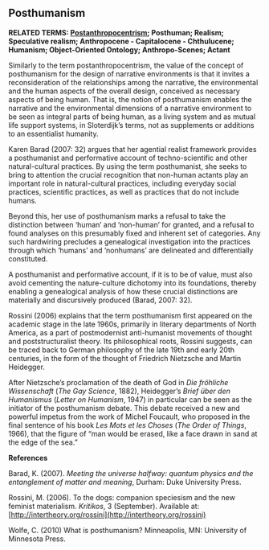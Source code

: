 ## Posthumanism

**RELATED TERMS: [Postanthropocentrism](https://github.com/narrative-environments/CourseCompendium/blob/main/Postanthropocentrism.md); Posthuman; Realism; Speculative realism; Anthropocene - Capitalocene - Chthulucene; Humanism; Object-Oriented Ontology; Anthropo-Scenes; Actant**

Similarly to the term postanthropocentrism, the value of the concept of posthumanism for the design of narrative environments is that it invites a reconsideration of the relationships among the narrative, the environmental and the human aspects of the overall design, conceived as necessary aspects of being human. That is, the notion of posthumanism enables the narrative and the environmental dimensions of a narrative environment to be seen as integral parts of being human, as a living system and as mutual life support systems, in Sloterdijk’s terms, not as supplements or additions to an essentialist humanity.

Karen Barad (2007: 32) argues that her agential realist framework provides a posthumanist and performative account of techno-scientific and other natural-cultural practices. By using the term posthumanist, she seeks to bring to attention the crucial recognition that non-human actants play an important role in natural-cultural practices, including everyday social practices, scientific practices, as well as practices that do not include humans.

Beyond this, her use of posthumanism marks a refusal to take the distinction between ‘human’ and ‘non-human’ for granted, and a refusal to found analyses on this presumably fixed and inherent set of categories. Any such hardwiring precludes a genealogical investigation into the practices through which ‘humans’ and ‘nonhumans’ are delineated and differentially constituted.

A posthumanist and performative account, if it is to be of value, must also avoid cementing the nature-culture dichotomy into its foundations, thereby enabling a genealogical analysis of how these crucial distinctions are materially and discursively produced (Barad, 2007: 32).

Rossini (2006) explains that the term posthumanism first appeared on the academic stage in the late 1960s, primarily in literary departments of North America, as a part of postmodernist anti-humanist movements of thought and poststructuralist theory. Its philosophical roots, Rossini suggests, can be traced back to German philosophy of the late 19th and early 20th centuries, in the form of the thought of Friedrich Nietzsche and Martin Heidegger.

After Nietzsche’s proclamation of the death of God in _Die fröhliche Wissenschaft_ (_The Gay Science_, 1882), Heidegger’s _Brief über den Humanismus_ (_Letter on Humanism_, 1947) in particular can be seen as the initiator of the posthumanism debate. This debate received a new and powerful impetus from the work of Michel Foucault, who proposed in the final sentence of his book _Les Mots et les Choses_ (_The Order of Things_, 1966), that the figure of “man would be erased, like a face drawn in sand at the edge of the sea.”

**References**

Barad, K. (2007). _Meeting the universe halfway: quantum physics and the entanglement of matter and meaning_, Durham: Duke University Press.

Rossini, M. (2006). To the dogs: companion speciesism and the new feminist materialism. _Kritikos_, 3 (September). Available at: [http://intertheory.org/rossini](http://intertheory.org/rossini)

Wolfe, C. (2010) What is posthumanism? Minneapolis, MN: University of Minnesota Press.

